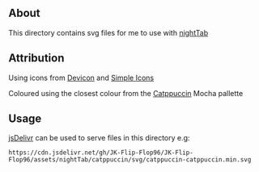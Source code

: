 ## About

This directory contains svg files for me to use with [nightTab](https://github.com/zombieFox/nightTab)

## Attribution

Using icons from [Devicon](https://devicon.dev/) and [Simple Icons](https://simpleicons.org)

Coloured using the closest colour from the [Catppuccin](https://github.com/catppuccin/catppuccin) Mocha pallette

## Usage 
[jsDelivr](https://www.jsdelivr.com) can be used to serve files in this directory e.g:

```https://cdn.jsdelivr.net/gh/JK-Flip-Flop96/JK-Flip-Flop96/assets/nightTab/catppuccin/svg/catppuccin-catppuccin.min.svg```
